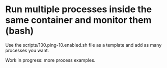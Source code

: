 # Run multiple processes inside the same container and monitor them (bash)

Use the scripts/100.ping-10.enabled.sh file as a template and add as many processes you want.

Work in progress: more process examples.
